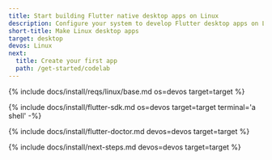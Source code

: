 ```yaml
---
title: Start building Flutter native desktop apps on Linux
description: Configure your system to develop Flutter desktop apps on Linux.
short-title: Make Linux desktop apps
target: desktop
devos: Linux
next:
  title: Create your first app
  path: /get-started/codelab
---
```


{% include docs/install/reqs/linux/base.md os=devos target=target %}

{% include docs/install/flutter-sdk.md os=devos target=target terminal='a shell' -%}

{% include docs/install/flutter-doctor.md devos=devos target=target %}

{% include docs/install/next-steps.md devos=devos target=target %}
